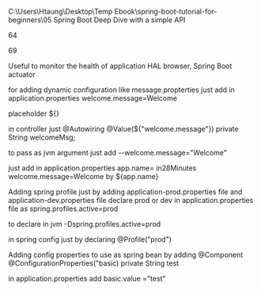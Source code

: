 C:\Users\Htaung\Desktop\Temp Ebook\spring-boot-tutorial-for-beginners\05 Spring Boot Deep Dive with a simple API

64

69

Useful to monitor the health of application
HAL browser, Spring Boot actuator

for adding dynamic configuration like message.propterties
just add in application.properties
welcome.message=Welcome

placeholder
${}

in controller just
@Autowiring
@Value(${"welcome.message"})
private String welcomeMsg;

to pass as jvm argument
just add
--welcome.message="Welcome"


just add in application.properties
app.name= in28Minutes
welcome.message=Welcome by ${app.name}


Adding spring profile
just by adding
application-prod.properties file and application-dev.properties file
declare prod or dev in application.properties file as 
spring.profiles.active=prod

to declare in jvm
-Dspring.profiles.active=prod

in spring config
just by declaring
@Profile("prod")


Adding config properties to use as spring bean
by adding 
@Component
@ConfigurationProperties("basic)
private String test

in application.properties add
basic.value ="test"
